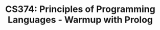 ---
layout: exercise
permalink: /Modules/Prolog/Warmup/Exercise
title: "CS374: Principles of Programming Languages - Warmup with Prolog"
language: "prolog"

info:
  points: 3
  instructions: "Run this prolog program."
  goals:
    - To write a Scheme statement
    
canvasasmtid: "181953"   
canvaspoints: 3
  
processor:  
  correctfeedback: "Correct!!" 
  incorrectfeedback: "Try again"
  submitformlink: false
  feedbackprocess: | 
    var pos = feedbackString.toString();
  correctcheck: |
    pos.toLowerCase().includes("true")
 
files:
  - filename: "first.pl"
    name: first
    ismain: false
    isreadonly: false
    isvisible: true
    code: | 
      take_before(CS173, CS374). 
      take_before(X, CS374).
      take_before(CS173, X).
      take_before(X, Y).
      
  - filename: "main.pl"
    ismain: true
    name: main
    isreadonly: true
    isvisible: true
    code: |
      assert(course(CS173)).
      assert(course(CS174)).
      assert(course(CS374)).
      assert(course(CS475)).
     
      assert(prereq(CS174, CS173)).
      assert(prereq(CS374, CS174)).
             
      assertz((take_before(X, Y) :- prereq(Z, Y), take_before(X, Z))).

---